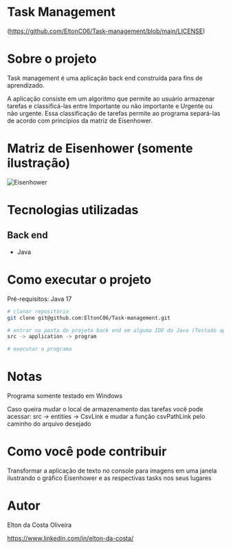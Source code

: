 # Task Management
(https://github.com/EltonC06/Task-management/blob/main/LICENSE)

# Sobre o projeto  

Task management é uma aplicação back end construída para fins de aprendizado.

A aplicação consiste em um algoritmo que permite ao usuário armazenar tarefas e classificá-las entre Importante ou não importante e Urgente ou não urgente.
Essa classificação de tarefas permite ao programa separá-las de acordo com princípios da matriz de Eisenhower.

# Matriz de Eisenhower (somente ilustração)
![Eisenhower](https://github.com/EltonC06/Task-management/assets/103285152/7621f57e-3c71-4abc-8118-59692eac5ed5)


# Tecnologias utilizadas
## Back end
- Java

# Como executar o projeto

Pré-requisitos: Java 17

```bash
# clonar repositório
git clone git@github.com:EltonC06/Task-management.git

# entrar na pasta do projeto back end em alguma IDE do Java (Testado apenas no Eclipse pelo desenvolvedor)
src -> application -> program

# executar o programa
```

# Notas

Programa somente testado em Windows

Caso queira mudar o local de armazenamento das tarefas você pode acessar:
src -> entities -> CsvLink e mudar a função csvPathLink pelo caminho do arquivo desejado

# Como você pode contribuir

Transformar a aplicação de texto no console para imagens em uma janela ilustrando o gráfico Eisenhower e as respectivas tasks nos seus lugares

# Autor

Elton da Costa Oliveira

https://www.linkedin.com/in/elton-da-costa/
